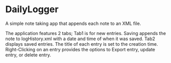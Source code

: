 # DailyLogger
A simple note taking app that appends each note to an XML file.

The application features 2 tabs;
Tab1 is for new entries. Saving appends the note to logHistory.xml with a date and time of when it was saved.
Tab2 displays saved entries. The title of each entry is set to the creation time. Right-Clicking on an entry provides the options to Export entry, update entry, or delete entry.

